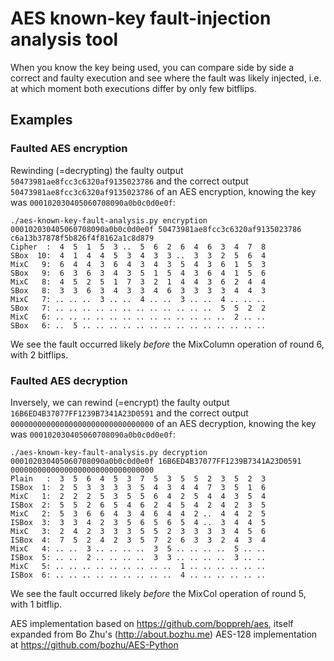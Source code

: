 # AES known-key fault-injection analysis tool

When you know the key being used, you can compare side by side a correct and faulty execution and see where the fault was likely injected, i.e. at which moment both executions differ by only few bitflips.

## Examples

### Faulted AES encryption

Rewinding (=decrypting) the faulty output `50473981ae8fcc3c6320af9135023786` and the correct output `50473981ae8fcc3c6320af9135023786` of an AES encryption, knowing the key was `000102030405060708090a0b0c0d0e0f`:
```
./aes-known-key-fault-analysis.py encryption 000102030405060708090a0b0c0d0e0f 50473981ae8fcc3c6320af9135023786 c6a13b37878f5b826f4f8162a1c8d879
Cipher  :  4  5  1  5  3 ..  5  6  2  6  4  6  3  4  7  8
SBox  10:  4  1  4  4  5  3  4  3  3 ..  3  3  2  5  6  4
MixC   9:  6  4  4  3  6  4  3  4  3  5  4  3  6  1  5  3
SBox   9:  6  3  6  3  4  3  5  1  5  4  3  6  4  1  5  6
MixC   8:  4  5  2  5  1  7  3  2  1  4  4  3  6  2  4  4
SBox   8:  3  3  6  3  4  3  3  4  6  3  3  3  3  4  4  3
MixC   7: .. .. ..  3 .. ..  4 .. ..  3 .. ..  4 .. .. ..
SBox   7: .. .. .. .. .. .. .. .. .. .. .. ..  5  5  2  2
MixC   6: .. .. .. .. .. .. .. .. .. .. .. .. ..  2 .. ..
SBox   6: ..  5 .. .. .. .. .. .. .. .. .. .. .. .. .. ..
```
We see the fault occurred likely *before* the MixColumn operation of round 6, with 2 bitflips.

### Faulted AES decryption

Inversely, we can rewind (=encrypt) the faulty output `16B6ED4B37077FF1239B7341A23D0591` and the correct output `00000000000000000000000000000000` of an AES decryption, knowing the key was `000102030405060708090a0b0c0d0e0f`:
```
./aes-known-key-fault-analysis.py decryption 000102030405060708090a0b0c0d0e0f 16B6ED4B37077FF1239B7341A23D0591 00000000000000000000000000000000
Plain   :  3  5  6  4  5  3  7  5  3  5  5  2  3  5  2  3
ISBox  1:  2  5  3  3  3  3  5  4  3  4  4  7  3  5  1  6
MixC   1:  2  2  2  5  3  5  5  6  4  2  5  4  4  3  5  4
ISBox  2:  5  5  2  6  5  4  6  2  4  5  4  2  4  2  3  5
MixC   2:  5  3  6  6  4  3  4  6  4  4  2 ..  4  4  2  5
ISBox  3:  3  3  4  2  3  5  6  5  6  5  4 ..  3  4  4  5
MixC   3:  2  4  2  3  3  3  5  5  2  3  3  3  3  4  5  6
ISBox  4:  7  5  2  4  2  3  5  7  2  6  3  3  2  4  3  4
MixC   4: .. ..  3 .. .. .. ..  3  5 .. .. .. ..  5 .. ..
ISBox  5: .. ..  2 .. .. .. ..  3  3 .. .. .. ..  3 .. ..
MixC   5: .. .. .. .. .. .. .. .. ..  1 .. .. .. .. .. ..
ISBox  6: .. .. .. .. .. .. .. .. ..  4 .. .. .. .. .. ..
```
We see the fault occurred likely *before* the MixCol operation of round 5, with 1 bitflip.

AES implementation based on https://github.com/boppreh/aes, itself expanded from Bo Zhu's (http://about.bozhu.me)
AES-128 implementation at https://github.com/bozhu/AES-Python


